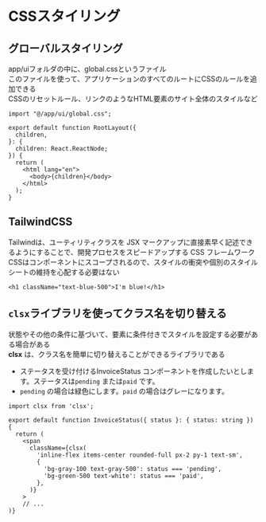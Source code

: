 # CSSスタイリング
## グローバルスタイリング
app/uiフォルダの中に、global.cssというファイル  
このファイルを使って、アプリケーションのすべてのルートにCSSのルールを追加できる  
CSSのリセットルール、リンクのようなHTML要素のサイト全体のスタイルなど  
```
import "@/app/ui/global.css";

export default function RootLayout({
  children,
}: {
  children: React.ReactNode;
}) {
  return (
    <html lang="en">
      <body>{children}</body>
    </html>
  );
}
```

## TailwindCSS
Tailwindは、ユーティリティクラスを JSX マークアップに直接素早く記述できるようにすることで、開発プロセスをスピードアップする CSS フレームワーク  
CSSはコンポーネントにスコープされるので、スタイルの衝突や個別のスタイルシートの維持を心配する必要はない
```
<h1 className="text-blue-500">I'm blue!</h1>
```

## `clsx`ライブラリを使ってクラス名を切り替える
状態やその他の条件に基づいて、要素に条件付きでスタイルを設定する必要がある場合がある  
**clsx** は、クラス名を簡単に切り替えることができるライブラリである  
- ステータスを受け付けるInvoiceStatus コンポーネントを作成したいとします。ステータスは`pending` または`paid` です。
- `pending` の場合は緑色にします。`paid` の場合はグレーになります。
```
import clsx from 'clsx';
 
export default function InvoiceStatus({ status }: { status: string }) {
  return (
    <span
      className={clsx(
        'inline-flex items-center rounded-full px-2 py-1 text-sm',
        {
          'bg-gray-100 text-gray-500': status === 'pending',
          'bg-green-500 text-white': status === 'paid',
        },
      )}
    >
    // ...
)}
```

